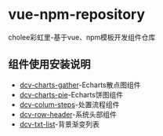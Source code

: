

# vue-npm-repository

cholee彩虹里-基于vue、npm模板开发组件仓库

## 组件使用安装说明

- [dcv-charts-gather](./dcv-charts-gather/README.md)-Echarts散点图组件  
- [dcv-charts-pie](./dcv-charts-pie/README.md)-Echarts饼图组件
- [dcv-colum-steps](./dcv-colum-steps/README.md)-处置流程组件
- [dcv-row-header](./dcv-row-header/README.md)-系统头部组件
- [dcv-txt-list](./dcv-txt-list/README.md)-背景渐变列表


